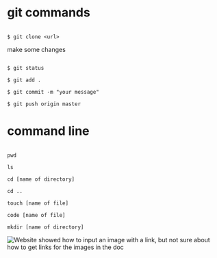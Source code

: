 # git commands

``` git

$ git clone <url>

```

make some changes

``` git

$ git status

$ git add .

$ git commit -m "your message"

$ git push origin master

```

# command line

```

pwd

ls

cd [name of directory]

cd .. 

touch [name of file]

code [name of file]

mkdir [name of directory]

```

![Website showed how to input an image with a link, but not sure about how to get links for the images in the doc](https://boldomatic.com/p/na5-Aw/at-least-i-tried)